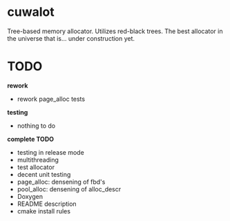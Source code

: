 # cuwalot
Tree-based memory allocator. Utilizes red-black trees. The best allocator in the universe that is... under construction yet.

# TODO
**rework**
- rework page_alloc tests

**testing**
- nothing to do

**complete TODO**
- testing in release mode
- multithreading
- test allocator
- decent unit testing
- page_alloc: densening of fbd's
- pool_alloc: densening of alloc_descr
- Doxygen
- README description
- cmake install rules

